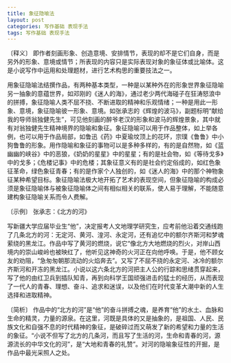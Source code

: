 ```yaml
---
title: 象征隐喻法
layout: post
categories: 写作基础 表现手法
tags: 写作基础 表现手法
---
```


〔释义〕 即作者刻画形象、创造意境、安排情节，表现的却不是它们自身，而是另外的形象、意境或情节；所表现的内容只是实际表现对象的象征体或比喻体。这是小说写作中运用和处理题材，进行艺术构思的重要技法之一。

用象征隐喻法结撰作品，有两种基本类型，一种是以某种外在的形象世界象征隐喻另一抽象的意蕴世界，如邓刚的《迷人的海》，通过老少两代海碰子在狂涛怒浪中的拼搏，象征隐喻人类不屈不挠、不断进取的精神和乐观情绪；一种是用此一形象、意境，象征隐喻彼一形象、意境。如张承志的《辉煌的波马》，副题标明“献给我的导师翁独健先生”，可见他刻画的醉爷老汉的形象和波马的辉煌景象，其中就有对翁独健先生精神境界的隐喻和象征。象征隐喻可以用于作品整体，如上举各例，也可以用于作品局部，如鲁迅《药》中夏瑜坟顶上的花环，宗璞《鲁鲁》中小狗鲁鲁的形象。用作隐喻和象征的事物可以是多种多样的，有的是自然物，如《蓝幽幽的峡谷》中的恶狼，《奶奶的星星》中的星星；有的是社会物，如《等待戈多》中的戈多；《危楼记事》中的危楼；其象征意义有的是社会约定俗成的，如红色象征革命，绿色象征青春；有的是作家个人独创的，如《迷人的海》中的那个神物象征某种希望目标。象征隐喻法极大地开拓了艺术的表现空间，但象征隐喻的构成必须是象征隐喻体与被象征隐喻体之间有相似相关的联系，使人易于理解，不能随意建构象征隐喻关系而令人费解。

〔示例〕 张承志：《北方的河》

写新疆大学应届毕业生“他”，决定报考人文地理学研究生，应考前他沿着交通线跑了几条北方的河：无定河、黄河、湟河、永定河，还有追忆中的额尔齐斯河和梦魂萦绕的黑龙江。作品中写了黄河的燃烧，说它“像北方大地燃烧的烈火，对岸山西境内的崇山峻岭也被映红了，他听见这神奇的火河正在向他呼唤。于是，他不顾女友的劝阻，“急匆匆朝那流动的火焰奔去”。又写了不屈不挠的永定河、冰冷的额尔齐斯河和开冻的黑龙江。小说以这六条北方的河把主人公的行踪和思绪贯穿起来，写了他的由红卫兵到插队知青，再到向科学王国顽强进击的猛士的经历，从而表现了一代人的青春、理想、奋斗、追求和迷误，以及他们在时代变革大潮中新的人生选择和进取精神。

〔简析〕 作品中的“北方的河”是“他”的奋斗拼搏之魂，是养育“他”的水土、血脉和生命的精灵，力量的源泉。在这里，河既是具体的又是抽象的，是祖国、人民、民族文化和自强不息的时代精神的象征，是破碎过而又萌发了新的希望和力量的生活的象征。“小说不但写了北方的几条河，而且写了生活的河，生命和青春的河，源源流长的中华文化的河”，是“大地和青春的礼赞”。对河的隐喻象征性的开掘，是作品中最光采照人之处。 